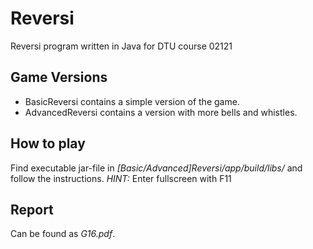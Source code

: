 # Reversi
Reversi program written in Java for DTU course 02121

## Game Versions
- BasicReversi contains a simple version of the game.
- AdvancedReversi contains a version with more bells and whistles.

## How to play
Find executable jar-file in *[Basic/Advanced]Reversi/app/build/libs/* and follow the instructions.
*HINT:* Enter fullscreen with F11

## Report
Can be found as *G16.pdf*.
